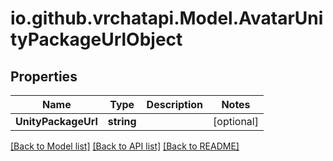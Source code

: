 
# io.github.vrchatapi.Model.AvatarUnityPackageUrlObject

## Properties

Name | Type | Description | Notes
------------ | ------------- | ------------- | -------------
**UnityPackageUrl** | **string** |  | [optional] 

[[Back to Model list]](../README.md#documentation-for-models)
[[Back to API list]](../README.md#documentation-for-api-endpoints)
[[Back to README]](../README.md)

